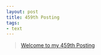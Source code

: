 ```yaml
---
layout: post
title: 459th Posting
tags: 
- text
---
```


> [Welcome to my 459th Posting](https://janghan-kor.tistory.com/1731)
